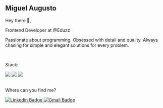 ## Miguel Augusto

Hey there :wave:,

Frontend Developer at @Eduzz

Passionate about programming. Obsessed with detail and quality. Always chasing for simple and elegant solutions for every problem.

<br />

Stack:

<div>
  <img src=https://img.shields.io/badge/TypeScript-007ACC?style=for-the-badge&logo=typescript&logoColor=white />
  <img src=https://img.shields.io/badge/React-61dafb?style=for-the-badge&logo=react&logoColor=333333 />
  <img src=https://img.shields.io/badge/next.js-000000?style=for-the-badge&logo=next.js&logoColor=white />
</div>
<br />

Where can you find me?

<div>
  <a href="https://www.linkedin.com/in/miguel-augusto/?locale=en_US" rel="nofollow">
    <img 
      src="https://img.shields.io/badge/LinkedIn-0077B5?style=for-the-badge&logo=linkedin&logoColor=white" 
      alt="Linkedin Badge" 
      style="max-width:100%;"
    />
  </a>

  <a href="mailto:miguel.freitas.dev@gmail.com" rel="nofollow">
    <img 
      src="https://img.shields.io/badge/Gmail-D14836?style=for-the-badge&logo=gmail&logoColor=white" 
      alt="Gmail Badge" 
      style="max-width:100%;"
    />
  </a>
</div>
